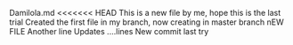 Damilola.md
<<<<<<< HEAD
This is a new file by me, hope this is the last trial
Created the first file in my branch, now creating in master branch
nEW FILE 
Another line
Updates
....lines
New commit
last try